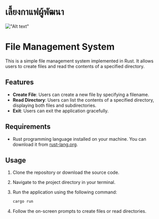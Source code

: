 # เลี้ยงกาแฟผู้พัฒนา

!["Alt text"](https://warathepj.github.io/js-ai-gallery/public/image/promptpay-30.png)

# File Management System

This is a simple file management system implemented in Rust.
It allows users to create files and read the contents of a specified directory.

## Features

- **Create File**: Users can create a new file by specifying a filename.
- **Read Directory**: Users can list the contents of a specified directory,
  displaying both files and subdirectories.
- **Exit**: Users can exit the application gracefully.

## Requirements

- Rust programming language installed on your machine.
  You can download it from [rust-lang.org](https://www.rust-lang.org/).

## Usage

1. Clone the repository or download the source code.
2. Navigate to the project directory in your terminal.
3. Run the application using the following command:

   ```bash
   cargo run
   ```

4. Follow the on-screen prompts to create files or read directories.
